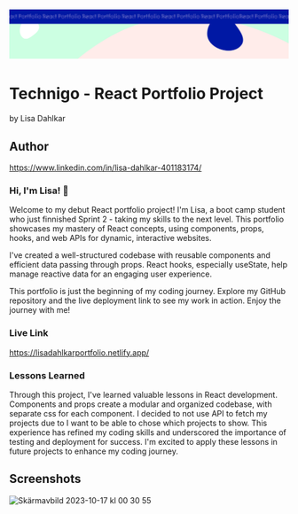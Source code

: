 <h1 align="center">
  <a href="">
    <img src="/react-p.svg" alt="Project Banner Image">
  </a>
</h1>

# Technigo - React Portfolio Project

by Lisa Dahlkar

## Author

https://www.linkedin.com/in/lisa-dahlkar-401183174/

### Hi, I'm Lisa! 👋

Welcome to my debut React portfolio project! I'm Lisa, a boot camp student who just finnished Sprint 2 - taking my skills to the next level. This portfolio showcases my mastery of React concepts, using components, props, hooks, and web APIs for dynamic, interactive websites.

I've created a well-structured codebase with reusable components and efficient data passing through props. React hooks, especially useState, help manage reactive data for an engaging user experience.

This portfolio is just the beginning of my coding journey. Explore my GitHub repository and the live deployment link to see my work in action. Enjoy the journey with me!

### Live Link 

https://lisadahlkarportfolio.netlify.app/

### Lessons Learned

Through this project, I've learned valuable lessons in React development. Components and props create a modular and organized codebase, with separate css for each component. I decided to not use API to fetch my projects due to I want to be able to chose which projects to show. This experience has refined my coding skills and underscored the importance of testing and deployment for success. I'm excited to apply these lessons in future projects to enhance my coding journey.


## Screenshots

<img width="1067" alt="Skärmavbild 2023-10-17 kl  00 30 55" src="https://github.com/lisawh0/project-portfolio/assets/123558810/47bacfe6-7d04-4806-9f71-581a195c5fbd">

